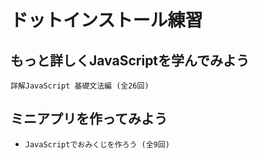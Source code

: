 # ドットインストール練習
## もっと詳しくJavaScriptを学んでみよう
`詳解JavaScript 基礎文法編 (全26回)`
## ミニアプリを作ってみよう
- `JavaScriptでおみくじを作ろう (全9回)`
